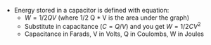 - Energy stored in a capacitor is defined with equation: 
	- $W = 1/2 QV$ (where 1/2 Q * V is the area under the graph) 
	- Substitute in capacitance ($C = Q/V$) and you get $W = 1/2 C V^2$ 
	- Capacitance in Farads, V in Volts, Q in Coulombs, W in Joules
